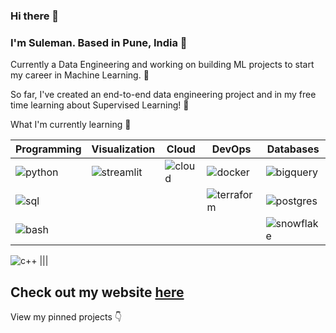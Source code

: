 ### Hi there 👋

### I'm Suleman. Based in Pune, India 📍

Currently a Data Engineering and working on building ML projects to start my career in Machine Learning. 🔨

So far, I've created an end-to-end data engineering project and in my free time learning about Supervised Learning! 🌱

What I'm currently learning 🧠

| Programming | Visualization | Cloud          | DevOps        | Databases  |
| ----------- | ------------- | -------------- | --------------|------------|
| ![python](https://img.shields.io/badge/Python-3776AB?style=flat-square&logo=python&logoColor=white)     | ![streamlit](https://img.shields.io/badge/Streamlit-FF4B4B?style=flat-square&logo=streamlit&logoColor=white) | ![cloud](https://img.shields.io/badge/Google_Cloud-4285F4?style=flat-square&logo=googlecloud&logoColor=white)       | ![docker](https://img.shields.io/badge/Docker-2496ED?style=flat-square&logo=docker&logoColor=white)        | ![bigquery](https://img.shields.io/badge/BigQuery-669DF6?style=flat-square&logo=googlebigquery&logoColor=white) |
| ![sql](https://img.shields.io/badge/SQL-003B57?style=flat-square&logo=sqlite&logoColor=white) |  | | ![terraform](https://img.shields.io/badge/Terraform-844FBA?style=flat-square&logo=terraform&logoColor=white) | ![postgres](https://img.shields.io/badge/PostgreSQL-4169E1?style=flat-square&logo=postgresql&logoColor=white)  | 
|![bash](https://img.shields.io/badge/Bash-4EAA25?style=flat-square&logo=gnubash&logoColor=white)   | | |  | ![snowflake](https://img.shields.io/badge/Snowflake-29B5E8?style=flat-square&logo=snowflake&logoColor=white) | 
![c++](https://img.shields.io/badge/C%2B%2B-00599C?style=flat-square&logo=cplusplus&logoColor=white)
|||

## Check out my website [here](https://sule-resume.streamlit.app/)


View my pinned projects 👇

